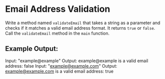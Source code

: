 # Email Address Validation

Write a method named `validateEmail` that takes a string as a parameter and checks if it matches a valid email address format. It returns `true` or `false`.
Call the `validateEmail` method in the `main` function.

## Example Output:

Input: "example@example"
Output: example@example is a valid email address: false
Input: "example@example.com"
Output: example@example.com is a valid email address: true